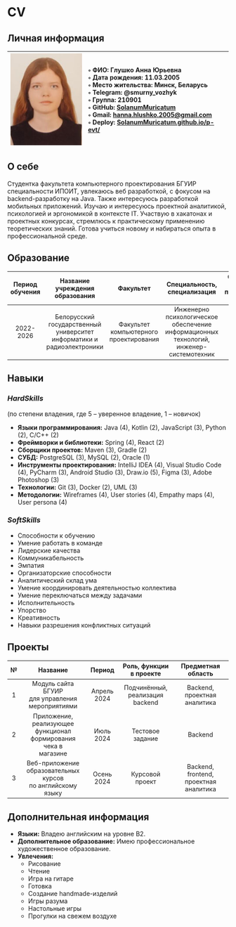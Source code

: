 # CV
## Личная информация

|![](https://github.com/SolanumMuricatum/p-evt/blob/main/me.jpg)|◦ ФИО: Глушко Анна Юрьевна <br> ◦ Дата рождения: 11.03.2005 <br> ◦ Место жительства: Минск, Беларусь <br> ◦ Telegram: @smurny_vozhyk <br> ◦ Группа: 210901 <br> ◦ GitHub: [SolanumMuricatum](https://github.com/SolanumMuricatum/ "Перейти по ссылке") <br> ◦ Gmail: hanna.hlushko.2005@gmail.com <br> ◦ Deploy: [SolanumMuricatum.github.io/p-evt/](https://solanummuricatum.github.io/p-evt/ "Перейти по ссылке")|
|:---|:---|

## О себе
Студентка факультета компьютерного проектирования БГУИР специальности ИПОИТ, увлекаюсь веб
разработкой, с фокусом на backend-разработку на Java. Также интересуюсь разработкой мобильных 
приложений. Изучаю и интересуюсь проектной аналитикой, психологией и эргономикой в контексте IT. 
Участвую в хакатонах и проектных конкурсах, стремлюсь к практическому применению теоретических 
знаний. Готова учиться новому и набираться опыта в профессиональной среде.
## Образование
|Период обучения|Название <br> учреждения <br> образования|Факультет|Специальность, <br> специализация|Средний <br> балл <br> последней <br> сессии|Форма обучения|
|:---:|:---:|:---:|:---:|:---:|:---:|
|2022-2026|Белорусский <br> государственный <br> университет <br> информатики и <br> радиоэлектроники|Факультет <br> компьютерного <br> проектирования |Инженерно <br> психологическое <br> обеспечение <br> информационных <br> технологий, <br> инженер-системотехник|9.5|Очная|
## Навыки
### *HardSkills*
(по степени владения, где 5 – уверенное владение, 1 – новичок)
+ **Языки программирования:** Java (4), Kotlin (2), JavaScript (3), Python (2), C/C++ (2)
+ **Фреймворки и библиотеки:** Spring (4), React (2) 
+ **Сборщики проектов:** Maven (3), Gradle (2) 
+ **СУБД:** PostgreSQL (3), MySQL (2), Oracle (1) 
+ **Инструменты проектирования:** IntelliJ IDEA (4), Visual Studio Code (4), PyCharm (3), Android Studio (3), Draw.io (5), Figma (3), Adobe Photoshop (3) 
+ **Технологии:** Git (3), Docker (2), UML (3) 
+ **Методологии:** Wireframes (4), User stories (4), Empathy maps (4), User persona (4)

### *SoftSkills*
+ Способности к обучению
+ Умение работать в команде 
+ Лидерские качества 
+ Коммуникабельность 
+ Эмпатия 
+ Организаторские способности 
+ Аналитический склад ума 
+ Умение координировать деятельностью коллектива 
+ Умение переключаться между задачами 
+ Исполнительность 
+ Упорство 
+ Креативность 
+ Навыки разрешения конфликтных ситуаций

## Проекты
|№|Название|Период|Роль, функции <br> в проекте|Предметная область|
|:---:|:---:|:---:|:---:|:---:|
|1|Модуль сайта БГУИР <br> для управления <br> мероприятиями|Апрель 2024|Подчинённый, <br> реализация backend|Backend, проектная аналитика |Java, Spring Boot, <br> Hibernate, PostgreSQL, Git, <br> JavaScript, React|
|2|Приложение, реализующее <br> функционал <br> формирования чека в <br> магазине|Июль 2024|Тестовое задание|Backend|Java, PostgreSQL, Git|
|3|Веб-приложение <br> образовательных курсов <br> по английскому языку|Осень 2024|Курсовой проект|Backend, frontend, <br> проектная аналитика|Java, Spring Boot, <br> Hibernate, PostgreSQL, Git, <br> JavaScript, React|

## Дополнительная информация
+ **Языки:** Владею английским на уровне B2. 
+ **Дополнительное образование:** Имею профессиональное художественное образование. 
+ **Увлечения:**
  - Рисование 
  - Чтение 
  - Игра на гитаре 
  - Готовка 
  - Создание handmade-изделий 
  - Игры разума 
  - Настольные игры 
  - Прогулки на свежем воздухе 
 

